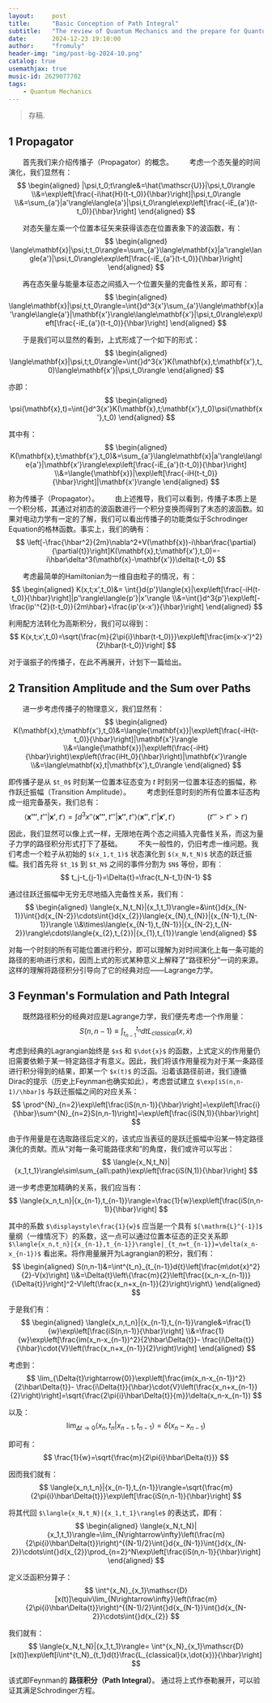```yaml
---
layout:     post
title:      "Basic Conception of Path Integral"
subtitle:   "The review of Quantum Mechanics and the prepare for Quantum Field Theory."
date:       2024-12-23 19:10:00
author:     "fromuly"
header-img: "img/post-bg-2024-10.png"
catalog: true
usemathjax: true
music-id: 2629077702
tags:
    - Quantum Mechanics
---
```


> 存稿.

## 1 Propagator

&emsp;&emsp;首先我们来介绍传播子（Propagator）的概念。
&emsp;&emsp;考虑一个态矢量的时间演化，我们显然有：
    $$
    \begin{aligned}
        |\psi,t_0;t\rangle&=\hat{\mathscr{U}}|\psi,t_0\rangle
        \\&=\exp\left[\frac{-i\hat{H}(t-t_0)}{\hbar}\right]|\psi,t_0\rangle
        \\&=\sum_{a'}|a'\rangle\langle{a'}|\psi,t_0\rangle\exp\left[\frac{-iE_{a'}(t-t_0)}{\hbar}\right]
    \end{aligned}
    $$

&emsp;&emsp;对态矢量左乘一个位置本征矢来获得该态在位置表象下的波函数，有：
    $$
    \begin{aligned}
        \langle\mathbf{x}|\psi,t;t_0\rangle=\sum_{a'}\langle\mathbf{x}|a'\rangle\langle{a'}|\psi,t_0\rangle\exp\left[\frac{-iE_{a'}(t-t_0)}{\hbar}\right]
    \end{aligned}
    $$

&emsp;&emsp;再在态矢量与能量本征态之间插入一个位置矢量的完备性关系，即可有：
    $$
    \begin{aligned}
        \langle\mathbf{x}|\psi,t;t_0\rangle=\int{}d^3{x'}\sum_{a'}\langle\mathbf{x}|a'\rangle\langle{a'}|\mathbf{x'}\rangle\langle\mathbf{x'}|\psi,t_0\rangle\exp\left[\frac{-iE_{a'}(t-t_0)}{\hbar}\right]
    \end{aligned}
    $$

&emsp;&emsp;于是我们可以显然的看到，上式形成了一个如下的形式：
    $$
    \begin{aligned}
        \langle\mathbf{x}|\psi,t;t_0\rangle=\int{}d^3{x'}K(\mathbf{x},t;\mathbf{x'},t_0)\langle\mathbf{x'}|\psi,t_0\rangle
    \end{aligned}
    $$

亦即：
    $$
    \begin{aligned}
        \psi(\mathbf{x},t)=\int{}d^3{x'}K(\mathbf{x},t;\mathbf{x'},t_0)\psi(\mathbf{x'},t_0)
    \end{aligned}
    $$

其中有：
    $$
    \begin{aligned}
        K(\mathbf{x},t;\mathbf{x'},t_0)&=\sum_{a'}\langle\mathbf{x}|a'\rangle\langle{a'}|\mathbf{x'}\rangle\exp\left[\frac{-iE_{a'}(t-t_0)}{\hbar}\right]
        \\&=\langle{\mathbf{x}}|\exp\left[\frac{-iH(t-t_0)}{\hbar}\right]|\mathbf{x'}\rangle
    \end{aligned}
    $$

称为传播子（Propagator）。
&emsp;&emsp;由上述推导，我们可以看到，传播子本质上是一个积分核，其通过对初态的波函数进行一个积分变换而得到了末态的波函数。如果对电动力学有一定的了解，我们可以看出传播子的功能类似于Schrodinger Equation的格林函数。事实上，我们的确有：
    $$
        \left[-\frac{\hbar^2}{2m}\nabla^2+V(\mathbf{x})-i\hbar\frac{\partial}{\partial{t}}\right]K(\mathbf{x},t;\mathbf{x'},t_0)=-i\hbar\delta^3(\mathbf{x}-\mathbf{x'})\delta(t-t_0)
    $$

&emsp;&emsp;考虑最简单的Hamiltonian为一维自由粒子的情况，有：
    $$
    \begin{aligned}
        K(x,t;x',t_0)&=
        \int{}d{p'}\langle{x}|\exp\left[\frac{-iH(t-t_0)}{\hbar}\right]|p'\rangle\langle{p'}|x'\rangle
        \\&=\int{}d^3{p'}\exp\left[-\frac{ip'^{2}(t-t_0)}{2m\hbar}+\frac{ip'(x-x')}{\hbar}\right]
    \end{aligned}
    $$

利用配方法转化为高斯积分，我们可以得到：
    $$
        K(x,t;x',t_0)=\sqrt{\frac{m}{2\pi{i}\hbar(t-t_0)}}\exp\left[\frac{im(x-x')^2}{2\hbar(t-t_0)}\right]
    $$

对于谐振子的传播子，在此不再展开，计划下一篇给出。

## 2 Transition Amplitude and the Sum over Paths

&emsp;&emsp;进一步考虑传播子的物理意义，我们显然有：
    $$
    \begin{aligned}
        K(\mathbf{x},t;\mathbf{x'},t_0)&=\langle{\mathbf{x}}|\exp\left[\frac{-iH(t-t_0)}{\hbar}\right]|\mathbf{x'}\rangle
        \\&=\langle{\mathbf{x}}|\exp\left(\frac{-iHt}{\hbar}\right)\exp\left(\frac{iHt_0}{\hbar}\right)|\mathbf{x'}\rangle
        \\&=\langle\mathbf{x},t|\mathbf{x'},t_0\rangle
    \end{aligned}
    $$

即传播子是从 `$t_0$` 时刻某一位置本征态变为 $t$ 时刻另一位置本征态的振幅，称作跃迁振幅（Transition Amplitude）。
&emsp;&emsp;考虑到任意时刻的所有位置本征态构成一组完备基矢，我们总有：
    $$
        \langle\mathbf{x'''},t'''|\mathbf{x'},t'\rangle=\int{}d^3x''\langle\mathbf{x'''},t'''|\mathbf{x''},t''\rangle\langle\mathbf{x''},t''|\mathbf{x'},t'\rangle\qquad\qquad(t'''>t''>t')
    $$

因此，我们显然可以像上式一样，无限地在两个态之间插入完备性关系，而这为量子力学的路径积分形式打下了基础。
&emsp;&emsp;不失一般性的，仍旧考虑一维问题。我们考虑一个粒子从初始的 `$(x_1,t_1)$` 状态演化到 `$(x_N,t_N)$` 状态的跃迁振幅。我们首先将 `$t_1$` 到 `$t_N$` 之间的事件分割为 `$N$` 等份，即有：
    $$
        t_j-t_{j-1}=\Delta{t}=\frac{t_N-t_1}{N-1}
    $$

通过往跃迁振幅中无穷无尽地插入完备性关系，我们有：
    $$
    \begin{aligned}
        \langle{x_N,t_N}|{x_1,t_1}\rangle=&\int{}d{x_{N-1}}\int{}d{x_{N-2}}\cdots\int{}d{x_{2}}\langle{x_{N},t_{N}}|{x_{N-1},t_{N-1}}\rangle
        \\&\times\langle{x_{N-1},t_{N-1}}|{x_{N-2},t_{N-2}}\rangle\cdots\langle{x_{2},t_{2}}|{x_{1},t_{1}}\rangle
    \end{aligned}
    $$

对每一个时刻的所有可能位置进行积分，即可以理解为对时间演化上每一条可能的路径的影响进行求和，因而上式的形式某种意义上解释了“路径积分”一词的来源。这样的理解将路径积分引导向了它的经典对应——Lagrange力学。

## 3 Feynman's Formulation and Path Integral

&emsp;&emsp;既然路径积分的经典对应是Lagrange力学，我们便先考虑一个作用量：
    $$
        S(n,n-1)\equiv\int^{t_n}_{t_{n-1}}d{t}L_{classical}(x,\dot{x})
    $$

考虑到经典的Lagrangian始终是 `$x$` 和 `$\dot{x}$` 的函数，上式定义的作用量仍旧需要依赖于某一特定路径才有意义。因此，我们将该作用量视为对于某一条路径进行积分得到的结果，即某一个 `$x(t)$` 的泛函。沿着该路径前进，我们遵循Dirac的提示（历史上Feynman也确实如此），考虑尝试建立 `$\exp[iS(n,n-1)/\hbar]$` 与跃迁振幅之间的对应关系：
    $$
        \prod^{N}_{n=2}\exp\left[\frac{iS(n,n-1)}{\hbar}\right]=\exp\left[\frac{i}{\hbar}\sum^{N}_{n=2}S(n,n-1)\right]=\exp\left[\frac{iS(N,1)}{\hbar}\right]
    $$

由于作用量是在选取路径后定义的，该式应当表征的是跃迁振幅中沿某一特定路径演化的贡献。而从“对每一条可能路径求和”的角度，我们或许可以写出：
    $$
        \langle{x_N,t_N}|{x_1,t_1}\rangle\sim\sum_{all\:path}\exp\left[\frac{iS(N,1)}{\hbar}\right]
    $$

进一步考虑更加精确的关系，我们应当有：
    $$
        \langle{x_n,t_n}|{x_{n-1},t_{n-1}}\rangle=\frac{1}{w}\exp\left[\frac{iS(n,n-1)}{\hbar}\right]
    $$

其中的系数 `$\displaystyle\frac{1}{w}$` 应当是一个具有 `$[\mathrm{L}^{-1}]$` 量纲（一维情况下）的系数，这一点可以通过位置本征态的正交关系即 `$\langle{x_n,t_n}|{x_{n-1},t_{n-1}}\rangle|_{t_n=t_{n-1}}=\delta(x_n-x_{n-1})$` 看出来。将作用量展开为Lagrangian的积分，我们有：
    $$
    \begin{aligned}
        S(n,n-1)&=\int^{t_n}_{t_{n-1}}d{t}\left[\frac{m\dot{x}^2}{2}-V(x)\right]
        \\&=\Delta{t}\left\{\frac{m}{2}\left[\frac{(x_n-x_{n-1})}{\Delta{t}}\right]^2-V\left(\frac{x_n+x_{n-1}}{2}\right)\right\}
    \end{aligned}
    $$

于是我们有：
    $$
    \begin{aligned}
        \langle{x_n,t_n}|{x_{n-1},t_{n-1}}\rangle&=\frac{1}{w}\exp\left[\frac{iS(n,n-1)}{\hbar}\right]
        \\&=\frac{1}{w}\exp\left[\frac{im(x_n-x_{n-1})^2}{2\hbar\Delta{t}}-
        \frac{i\Delta{t}}{\hbar}\cdot{V}\left(\frac{x_n+x_{n-1}}{2}\right)\right]
    \end{aligned}
    $$

考虑到：
    $$
        \lim_{\Delta{t}\rightarrow{0}}\exp\left[\frac{im(x_n-x_{n-1})^2}{2\hbar\Delta{t}}-
        \frac{i\Delta{t}}{\hbar}\cdot{V}\left(\frac{x_n+x_{n-1}}{2}\right)\right]=\sqrt{\frac{2\pi{i}\hbar\Delta{t}}{m}}\delta(x_n-x_{n-1})
    $$

以及：
    $$
        \lim_{\Delta{t}\rightarrow{0}}\langle{x_n,t_n}|{x_{n-1},t_{n-1}}\rangle=\delta(x_n-x_{n-1})
    $$

即可有：
    $$
        \frac{1}{w}=\sqrt{\frac{m}{2\pi{i}\hbar\Delta{t}}}
    $$

因而我们就有：
    $$
        \langle{x_n,t_n}|{x_{n-1},t_{n-1}}\rangle=\sqrt{\frac{m}{2\pi{i}\hbar\Delta{t}}}\exp\left[\frac{iS(n,n-1)}{\hbar}\right]
    $$

将其代回 `$\langle{x_N,t_N}|{x_1,t_1}\rangle$` 的表达式，即有：
    $$
    \begin{aligned}
        \langle{x_N,t_N}|{x_1,t_1}\rangle=\lim_{N\rightarrow\infty}\left(\frac{m}{2\pi{i}\hbar\Delta{t}}\right)^{(N-1)/2}\int{}d{x_{N-1}}\int{}d{x_{N-2}}\cdots\int{}d{x_{2}}\prod_{n=2}^N\exp\left[\frac{iS(n,n-1)}{\hbar}\right]
    \end{aligned}
    $$

定义泛函积分算子：
    $$
        \int^{x_N}_{x_1}\mathscr{D}[x(t)]\equiv\lim_{N\rightarrow\infty}\left(\frac{m}{2\pi{i}\hbar\Delta{t}}\right)^{(N-1)/2}\int{}d{x_{N-1}}\int{}d{x_{N-2}}\cdots\int{}d{x_{2}}
    $$

我们就有：
    $$
        \langle{x_N,t_N}|{x_1,t_1}\rangle=
        \int^{x_N}_{x_1}\mathscr{D}[x(t)]\exp\left[i\int^{t_N}_{t_1}d{t}\frac{L_{classical}(x,\dot{x})}{\hbar}\right]
    $$

该式即Feynman的 **路径积分（Path Integral）**。
通过将上式作泰勒展开，可以验证其满足Schrodinger方程。
